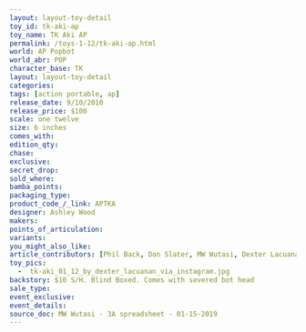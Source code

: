 ```yaml
---
layout: layout-toy-detail 
toy_id: tk-aki-ap
toy_name: TK Aki AP
permalink: /toys-1-12/tk-aki-ap.html
world: AP Popbot
world_abr: POP
character_base: TK
layout: layout-toy-detail
categories: 
tags: [action portable, ap] 
release_date: 9/10/2010
release_price: $100 
scale: one twelve
size: 6 inches
comes_with: 
edition_qty: 
chase: 
exclusive: 
secret_drop: 
sold_where: 
bamba_points: 
packaging_type: 
product_code_/_link: APTKA
designer: Ashley Wood
makers: 
points_of_articulation: 
variants: 
you_might_also_like: 
article_contributors: [Phil Back, Don Slater, MW Wutasi, Dexter Lacuanan]
toy_pics: 
  -  tk-aki_01_12_by_dexter_lacuanan_via_instagram.jpg
backstory: $10 S/H. Blind Boxed. Comes with severed bot head
sale_type: 
event_exclusive: 
event_details: 
source_doc: MW Wutasi - 3A spreadsheet - 01-15-2019
---
```

